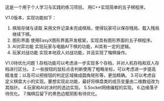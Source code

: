 这是一个用于个人学习与实践的练习项目。
用C++实现简单的五子棋程序。



V1.0版本，实现功能如下：
1. 棋局存储与读取
采用文件记录未完成棋局，使得玩家可以保存残局、载入残局继续下棋。
2. 图形界面
使用EasyX图形界面开发框架，实现具有图形界面的五子棋程序。
3. AI对弈功能
实现玩家与电脑AI下棋的功能，AI具有一定的逻辑。
4. 玩家对战功能
实现本地双人对战功能，并且实现了悔棋操作。



V1.0待优化问题
1.存档功能可以考虑进一步实现多个存档，并对人机存档和双人存档进行区分。
2.一些按钮的鼠标点击判断使用了粗略坐标，可以考虑进一步提高精准度；以及可以把按钮的判定区域做成圆角矩形等，更加精确。
3.可以考虑自定义棋盘大小的实现。要想实现此功能，最好将棋盘类的成员变量由二维数组改为其指针。
4.玩家和AI对决时的选边实现。
5.Socket网络编程的实现。
6.边缘落子待优化。
7.悔棋后留下的黑色边框阴影有待优化。
